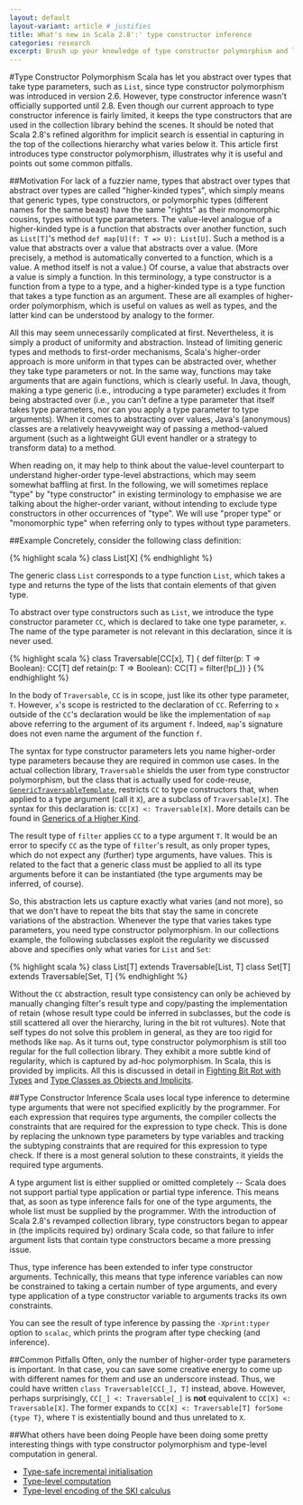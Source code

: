 ```yaml
---
layout: default
layout-variant: article # justifies
title: What's new in Scala 2.8':' type constructor inference
categories: research
excerpt: Brush up your knowledge of type constructor polymorphism and learn about type constructor inference. These helped reduce code duplication and carve out a cleaner hierarchy for the new collection libraries. You'll better understand part of what makes the new collections tick and maybe your own code can benefit from them as well.
---
```


#Type Constructor Polymorphism
Scala has let you abstract over types that take type parameters, such as <code>List</code>, since type constructor polymorphism was introduced in version 2.6.
However, type constructor inference wasn't officially supported until 2.8. Even though our current approach to type constructor inference is fairly limited, it keeps the type constructors that are used in the collection library behind the scenes. It should be noted that Scala 2.8's refined algorithm for implicit search is essential in capturing in the top of the collections hierarchy what varies below it. This article first introduces type constructor polymorphism, illustrates why it is useful and points out some common pitfalls.


##Motivation
For lack of a fuzzier name, types that abstract over types that abstract over types are called "higher-kinded types", which simply means that generic types, type constructors, or polymorphic types (different names for the same beast) have the same "rights" as their monomorphic cousins, types without type parameters. The value-level analogue of a higher-kinded type is a function that abstracts over another function, such as `List[T]`'s method `def map[U](f: T => U): List[U]`. Such a method is a value that abstracts over a value that abstracts over a value. (More precisely, a method is automatically converted to a function, which is a value. A method itself is not a value.) Of course, a value that abstracts over a value is simply a function. In this terminology, a type constructor is a function from a type to a type, and a higher-kinded type is a type function that takes a type function as an argument. These are all examples of higher-order polymorphism, which is useful on values as well as types, and the latter kind can be understood by analogy to the former.

All this may seem unnecessarily complicated at first. Nevertheless, it is simply a product of uniformity and abstraction. Instead of limiting generic types and methods to first-order mechanisms, Scala's higher-order approach is more uniform in that types can be abstracted over, whether they take type parameters or not. In the same way, functions may take arguments that are again functions, which is clearly useful. In Java, though, making a type generic (i.e., introducing a type parameter) excludes it from being abstracted over (i.e., you can't define a type parameter that itself takes type parameters, nor can you apply a type parameter to type arguments). When it comes to abstracting over values, Java's (anonymous) classes are a relatively heavyweight way of passing a method-valued argument (such as a lightweight GUI event handler or a strategy to transform data) to a method.

When reading on, it may help to think about the value-level counterpart to understand higher-order type-level abstractions, which may seem somewhat baffling at first. In the following, we will sometimes replace "type" by "type constructor" in existing terminology to emphasise we are talking about the higher-order variant, without intending to exclude type constructors in other occurrences of "type". We will use "proper type" or "monomorphic type" when referring only to types without type parameters.


##Example
Concretely, consider the following class definition:

{% highlight scala %}
class List[X]
{% endhighlight %}

The generic class `List` corresponds to a type function `List`, which takes a type and returns the type of the lists that contain elements of that given type.

To abstract over type constructors such as `List`, we introduce the type constructor parameter `CC`, which is declared to take one type parameter, `x`.
The name of the type parameter is not relevant in this declaration, since it is never used.

{% highlight scala %}
class Traversable[CC[x], T] {
  def filter(p: T => Boolean): CC[T]
  def retain(p: T => Boolean): CC[T] = filter(!p(_))
}
{% endhighlight %}

In the body of `Traversable`, `CC` is in scope, just like its other type parameter, `T`. However, `x`'s scope is restricted to the declaration of `CC`.
Referring to `x` outside of the `CC`'s declaration would be like the implementation of `map` above referring to the argument of its argument `f`.
Indeed, `map`'s signature does not even name the argument of the function `f`.

The syntax for type constructor parameters lets you name higher-order type parameters because they are required in common use cases. In the actual collection library, `Traversable` shields the user from type constructor polymorphism, but the class that is actually used for code-reuse, [`GenericTraversableTemplate`](http://lampsvn.epfl.ch/trac/scala/browser/scala/tags/R_2_8_0_final/src/library/scala/collection/generic/GenericTraversableTemplate.scala), restricts `CC` to type constructors that, when applied to a type argument (call it `X`), are a subclass of `Traversable[X]`. The syntax for this declaration is: `CC[X] <: Traversable[X]`. More details can be found in [Generics of a Higher Kind](https://lirias.kuleuven.be/bitstream/123456789/186940/4/tcpoly.pdf).

The result type of `filter` applies `CC` to a type argument `T`.
It would be an error to specify `CC` as the type of `filter`'s result, as only proper types, which do not expect any (further) type arguments, have values.
This is related to the fact that a generic class must be applied to all its type arguments before it can be instantiated (the type arguments may be inferred, of course).

So, this abstraction lets us capture exactly what varies (and not more), so that we don't have to repeat the bits that stay the same in concrete variations of the abstraction. Whenever the type that varies takes type parameters, you need type constructor polymorphism. In our collections example, the following subclasses exploit the regularity we discussed above and specifies only what varies for `List` and `Set`:

{% highlight scala %}
class List[T] extends Traversable[List, T]
class Set[T] extends Traversable[Set, T]
{% endhighlight %}

Without the `CC` abstraction, result type consistency can only be achieved by manually changing filter's result type and copy/pasting the implementation of retain (whose result type could be inferred in subclasses, but the code is still scattered all over the hierarchy, luring in the bit rot vultures). Note that self types do not solve this problem in general, as they are too rigid for methods like `map`. As it turns out, type constructor polymorphism is still too regular for the full collection library. They exhibit a more subtle kind of regularity, which is captured by ad-hoc polymorphism. In Scala, this is provided by implicits. All this is discussed in detail in [Fighting Bit Rot with Types](http://lampwww.epfl.ch/~odersky/papers/fsttcs09.html) and [Type Classes as Objects and Implicits](http://infoscience.epfl.ch/record/150280/files/TypeClasses.pdf).

##Type Constructor Inference
Scala uses local type inference to determine type arguments that were not specified explicitly by the programmer.
For each expression that requires type arguments, the compiler collects the constraints that are required for the expression to type check. This is done by replacing the unknown type parameters by type variables and tracking the subtyping constraints that are required for this expression to type check.
If there is a most general solution to these constraints, it yields the required type arguments.

A type argument list is either supplied or omitted completely -- Scala does not support partial type application or partial type inference. 
This means that, as soon as type inference fails for one of the type arguments, the whole list must be supplied by the programmer.
With the introduction of Scala 2.8's revamped collection library, type constructors began to appear in (the implicits required by) ordinary Scala code, so that failure to infer argument lists that contain type constructors became a more pressing issue. 

Thus, type inference has been extended to infer type constructor arguments. Technically, this means that type inference variables can now be constrained to taking a certain number of type arguments, and every type application of a type constructor variable to arguments tracks its own constraints.

You can see the result of type inference by passing the `-Xprint:typer` option to `scalac`, which prints the program after type checking (and inference).

##Common Pitfalls
Often, only the number of higher-order type parameters is important. In that case, you can save some creative energy to come up with different names for them and use an underscore instead.
Thus, we could have written `class Traversable[CC[_], T]` instead, above. However, perhaps surprisingly, `CC[_] <: Traversable[_]` is **not** equivalent to `CC[X] <: Traversable[X]`. The former expands to `CC[X] <: Traversable[T] forSome {type T}`, where `T` is existentially bound and thus unrelated to `X`.

##What others have been doing
People have been doing some pretty interesting things with type constructor polymorphism and type-level computation in general.

* [Type-safe incremental initialisation](http://jim-mcbeath.blogspot.com/2009/09/type-safe-builder-in-scala-part-3.html)
* [Type-level computation](http://apocalisp.wordpress.com/2010/06/08/type-level-programming-in-scala/)
* [Type-level encoding of the SKI calculus](http://michid.wordpress.com/2010/01/29/scala-type-level-encoding-of-the-ski-calculus/igh)
